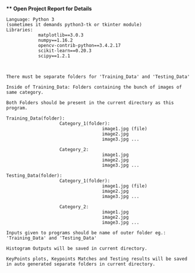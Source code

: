 <b>** Open Project Report for Details</b>

    Language: Python 3
    (sometimes it demands python3-tk or tkinter module)
    Libraries: 
                matplotlib==3.0.3
                numpy==1.16.2
                opencv-contrib-python==3.4.2.17
                scikit-learn==0.20.3
                scipy==1.2.1
                


    There must be separate folders for 'Training_Data' and 'Testing_Data'
    
    Inside of Training_Data: Folders containing the bunch of images of same category.
    
    Both Folders should be present in the current directory as this program.
    
    Training_Data(folder):
                        Category_1(folder):
                                        image1.jpg (file)
                                        image2.jpg
                                        image3.jpg ...

                        Category_2: 
                                        image1.jpg 
                                        image2.jpg
                                        image3.jpg ...
    
    Testing_Data(folder):
                        Category_1(folder):
                                        image1.jpg (file) 
                                        image2.jpg
                                        image3.jpg ...

                        Category_2: 
                                        image1.jpg 
                                        image2.jpg
                                        image3.jpg ...
            
    Inputs given to programs should be name of outer folder eg.: 'Training_Data' and 'Testing_Data'
    
    Histogram Outputs will be saved in current directory.
    
    KeyPoints plots, Keypoints Matches and Testing results will be saved in auto generated separate folders in current directory.
